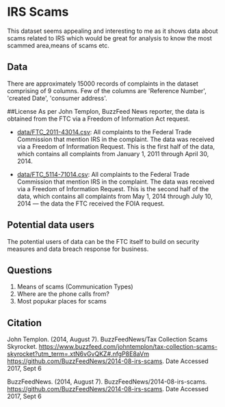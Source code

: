 # IRS Scams 

This dataset seems appealing and interesting to me as it shows data about scams related to IRS which would be great for analysis to know the most scammed area,means of scams etc. 

## Data
There are approximately 15000 records of complaints in the dataset comprising of 9 columns. Few of the columns are 'Reference Number', 'created Date', 'consumer address'. 

##License
As per John Templon, BuzzFeed News reporter, the data is obtained from the FTC via a Freedom of Information Act request.

- [data/FTC_2011-43014.csv](data/FTC_2011-43014.csv): All complaints to the Federal Trade Commission that mention IRS in the complaint. The data was received via a Freedom of Information Request. This is the first half of the data, which contains all complaints from January 1, 2011 through April 30, 2014.

- [data/FTC_5114-71014.csv](data/FTC_5114-71014.csv): All complaints to the Federal Trade Commission that mention IRS in the complaint. The data was received via a Freedom of Information Request. This is the second half of the data, which contains all complaints from May 1, 2014 through July 10, 2014 — the data the FTC received the FOIA request.

## Potential data users

The potential users of data can be the FTC itself to build on security measures and data breach response for business.

## Questions
1. Means of scams (Communication Types)
2. Where are the phone calls from?
3. Most popukar places for scams

## Citation

John Templon. (2014, August 7). BuzzFeedNews/Tax Collection Scams Skyrocket. https://www.buzzfeed.com/johntemplon/tax-collection-scams-skyrocket?utm_term=.xtN6vGvQKZ#.nfgP8E8aVm
https://github.com/BuzzFeedNews/2014-08-irs-scams. Date Accessed 2017, Sept 6

BuzzFeedNews. (2014, August 7). BuzzFeedNews/2014-08-irs-scams. https://github.com/BuzzFeedNews/2014-08-irs-scams. Date Accessed 2017, Sept 6
